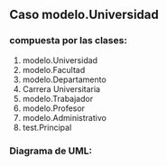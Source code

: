 ## Caso modelo.Universidad
### compuesta por las clases:

1. modelo.Universidad
2. modelo.Facultad
3. modelo.Departamento
3. Carrera Universitaria
4. modelo.Trabajador
4. modelo.Profesor
5. modelo.Administrativo
6. test.Principal

### Diagrama de UML:


